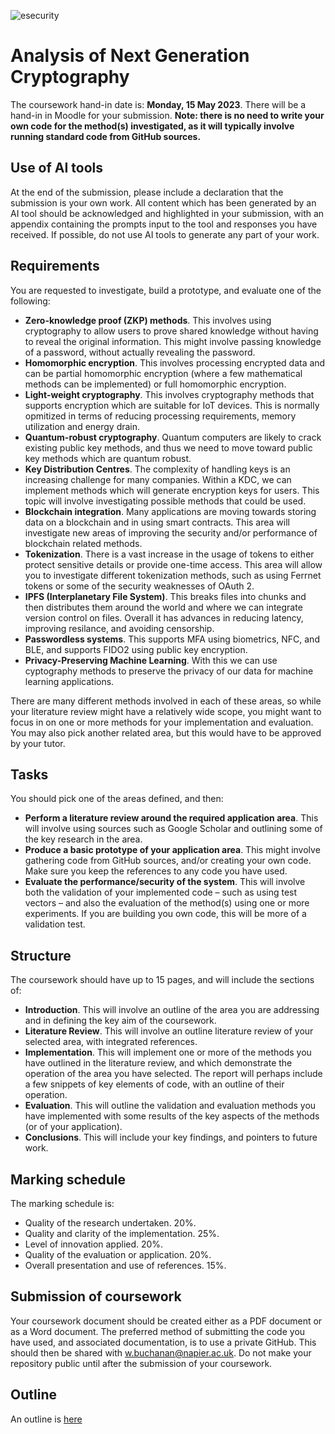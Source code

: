 ![esecurity](https://raw.githubusercontent.com/billbuchanan/esecurity/master/z_associated/esecurity_graphics.jpg)

# Analysis of Next Generation Cryptography
The coursework hand-in date is: **Monday, 15 May 2023**. There will be a hand-in in Moodle for your submission. **Note: there is no need to write your own code for the method(s) investigated, as it will typically involve running standard code from GitHub sources.**
## Use of AI tools
At the end of the submission, please include a declaration that the submission is your own work. All content which has been generated by an AI tool should be acknowledged and highlighted in your submission, with an appendix containing the prompts input to the tool and responses you have received.  If possible, do not use AI tools to generate any part of your work.


## Requirements

You are requested to investigate, build a prototype, and evaluate one of the following:

* **Zero-knowledge proof (ZKP) methods**. This involves using cryptography to allow users to prove shared knowledge without having to reveal the original information. This might involve passing knowledge of a password, without actually revealing the password.
* **Homomorphic encryption**. This involves processing encrypted data and can be partial homomorphic encryption (where a few mathematical methods can be implemented) or full homomorphic encryption.
* **Light-weight cryptography**. This involves cryptography methods that supports encryption which are suitable for IoT devices. This is normally opmitized in terms of reducing processing requirements, memory utilization and energy drain.
* **Quantum-robust cryptography**. Quantum computers are likely to crack existing public key methods, and thus we need to move toward public key methods which are quantum robust.
* **Key Distribution Centres**. The complexity of handling keys is an increasing challenge for many companies. Within a KDC, we can implement methods which will generate encryption keys for users. This topic will involve investigating possible methods that could be used.
* **Blockchain integration**. Many applications are moving towards storing data on a blockchain and in using smart contracts. This area will investigate new areas of improving the security and/or performance of blockchain related methods.
* **Tokenization**. There is a vast increase in the usage of tokens to either protect sensitive details or provide one-time access. This area will allow you to investigate different tokenization methods, such as using Ferrnet tokens or some of the security weaknesses of OAuth 2.
* **IPFS (Interplanetary File System)**. This breaks files into chunks and then distributes them around the world and where we can integrate version control on files. Overall it has advances in reducing latency, improving resilance, and avoiding censorship.
* **Passwordless systems**. This supports MFA using biometrics, NFC, and BLE, and supports FIDO2 using public key encryption.
* **Privacy-Preserving Machine Learning**. With this we can use cyptography methods to preserve the privacy of our data for machine learning  applications.

There are many different methods involved in each of these areas, so while your literature review might have a relatively wide scope, you might want to focus in on one or more methods for your implementation and evaluation. You may also pick another related area, but this would have to be approved by your tutor.

## Tasks
You should pick one of the areas defined, and then:

* **Perform a literature review around the required application area**. This will involve using sources such as Google Scholar and outlining some of the key research in the area.
* **Produce a basic prototype of your application area**. This might involve gathering code from GitHub sources, and/or creating your own code. Make sure you keep the references to any code you have used.
* **Evaluate the performance/security of the system**. This will involve both the validation of your implemented code – such as using test vectors – and also the evaluation of the method(s) using one or more experiments. If you are building you own code, this will be more of a validation test.

## Structure
The coursework should have up to 15 pages, and will include the sections of:

* **Introduction**. This will involve an outline of the area you are addressing and in defining the key aim of the coursework.
* **Literature Review**. This will involve an outline literature review of your selected area, with integrated references.
* **Implementation**. This will implement one or more of the methods you have outlined in the literature review, and which demonstrate the operation of the area you have selected. The report will perhaps include a few snippets of key elements of code, with an outline of their operation.
* **Evaluation**. This will outline the validation and evaluation methods you have implemented with some results of the key aspects of the methods (or of your application).
* **Conclusions**. This will include your key findings, and pointers to future work.

## Marking schedule

The marking schedule is:

* Quality of the research undertaken. 20%.
* Quality and clarity of the implementation. 25%.
* Level of innovation applied. 20%.
* Quality of the evaluation or application. 20%.
* Overall presentation and use of references. 15%.

## Submission of coursework

Your coursework document should be created either as a PDF document or as a Word document. The preferred method of submitting the code you have used, and associated documentation, is to use a private GitHub. This should then be shared with w.buchanan@napier.ac.uk. Do not make your repository public until after the submission of your coursework.

## Outline
An outline is [here](https://www.youtube.com/watch?v=f4JaPx6MSYE)



